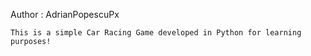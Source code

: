 Author : AdrianPopescuPx

    This is a simple Car Racing Game developed in Python for learning purposes!
